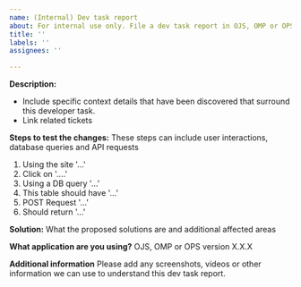 ```yaml
---
name: (Internal) Dev task report
about: For internal use only. File a dev task report in OJS, OMP or OPS.
title: ''
labels: ''
assignees: ''

---
```


**Description:**
- Include specific context details that have been discovered that surround this developer task.
- Link related tickets

**Steps to test the changes:**
These steps can include user interactions, database queries and API requests
1. Using the site '...' 
2. Click on '....'
3. Using a DB query '...'
4. This table should have '...'
4. POST Request '...'
5. Should return '...'

**Solution:** What the proposed solutions are and additional affected areas


**What application are you using?**
  OJS, OMP or OPS version X.X.X

**Additional information**
Please add any screenshots, videos or other information we can use to understand this dev task report.